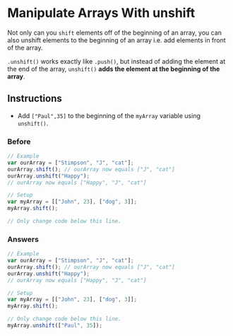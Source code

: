 # Manipulate Arrays With unshift

Not only can you `shift` elements off of the beginning of an array,
you can also unshift elements to the beginning of an array i.e.
add elements in front of the array.

`.unshift()` works exactly like `.push()`, but instead of adding the
element at the end of the array, `unshift()` **adds the element at the
beginning of the array**.

## Instructions
 - Add `["Paul",35]` to the beginning of the `myArray` variable using `unshift()`.

### Before

```javascript
// Example
var ourArray = ["Stimpson", "J", "cat"];
ourArray.shift(); // ourArray now equals ["J", "cat"]
ourArray.unshift("Happy");
// ourArray now equals ["Happy", "J", "cat"]

// Setup
var myArray = [["John", 23], ["dog", 3]];
myArray.shift();

// Only change code below this line.
```

### Answers

```javascript
// Example
var ourArray = ["Stimpson", "J", "cat"];
ourArray.shift(); // ourArray now equals ["J", "cat"]
ourArray.unshift("Happy");
// ourArray now equals ["Happy", "J", "cat"]

// Setup
var myArray = [["John", 23], ["dog", 3]];
myArray.shift();

// Only change code below this line.
myArray.unshift(["Paul", 35]);
```
